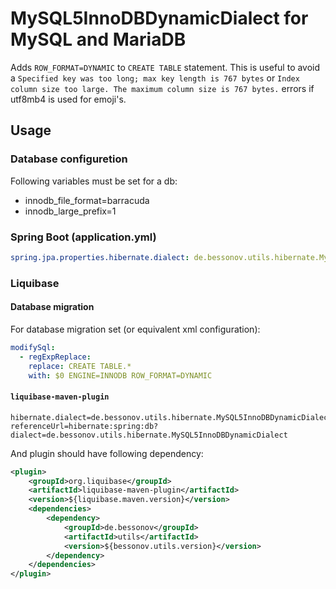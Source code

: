 # MySQL5InnoDBDynamicDialect for MySQL and MariaDB

Adds `ROW_FORMAT=DYNAMIC` to `CREATE TABLE` statement. This is useful to avoid a `Specified key was too long; max key length is 767 bytes` or `Index column size too large. The maximum column size is 767 bytes.` errors if utf8mb4 is used for emoji's.

## Usage

### Database configuretion

Following variables must be set for a db:
- innodb_file_format=barracuda
- innodb_large_prefix=1

### Spring Boot (application.yml)

```yaml
spring.jpa.properties.hibernate.dialect: de.bessonov.utils.hibernate.MySQL5InnoDBDynamicDialect
```

### Liquibase

#### Database migration

For database migration set (or equivalent xml configuration):

```yaml
modifySql:
  - regExpReplace:
    replace: CREATE TABLE.*
    with: $0 ENGINE=INNODB ROW_FORMAT=DYNAMIC
```

#### `liquibase-maven-plugin`

```
hibernate.dialect=de.bessonov.utils.hibernate.MySQL5InnoDBDynamicDialect
referenceUrl=hibernate:spring:db?dialect=de.bessonov.utils.hibernate.MySQL5InnoDBDynamicDialect
```

And plugin should have following dependency:

```xml
<plugin>
	<groupId>org.liquibase</groupId>
	<artifactId>liquibase-maven-plugin</artifactId>
	<version>${liquibase.maven.version}</version>
	<dependencies>
		<dependency>
			<groupId>de.bessonov</groupId>
			<artifactId>utils</artifactId>
			<version>${bessonov.utils.version}</version>
		</dependency>
	</dependencies>
</plugin>
```